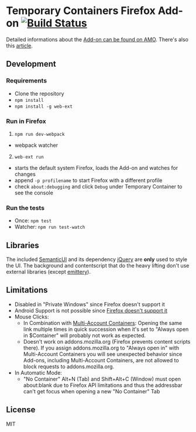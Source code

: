 # Temporary Containers Firefox Add-on [![Build Status](https://travis-ci.org/stoically/firefox-add-on-temporary-containers.svg?branch=master)](https://travis-ci.org/stoically/firefox-add-on-temporary-containers)

Detailed informations about the [Add-on can be found on AMO](https://addons.mozilla.org/firefox/addon/temporary-containers/). There's also this [article](https://medium.com/@stoically/enhance-your-privacy-in-firefox-with-temporary-containers-33925cd6cd21).

## Development

### Requirements

* Clone the repository
* `npm install`
* `npm install -g web-ext`

### Run in Firefox

1. `npm run dev-webpack`
  * webpack watcher
2. `web-ext run`
  * starts the default system Firefox, loads the Add-on and watches for changes
  * append `-p profilename` to start Firefox with a different profile
  * check `about:debugging` and click `Debug` under Temporary Container to see the console

### Run the tests

* Once: `npm test`
* Watcher: `npm run test-watch`


## Libraries
The included [SemanticUI](https://semantic-ui.com/) and its dependency [jQuery](https://jquery.com/) are **only** used to style the UI. The background and contentscript that do the heavy lifting don't use external libraries (except [emittery](https://github.com/sindresorhus/emittery)).


## Limitations
* Disabled in "Private Windows" since Firefox doesn't support it
* Android Support is not possible since [Firefox doesn't support it](https://bugzilla.mozilla.org/show_bug.cgi?id=1398097)
* Mouse Clicks:
  * In Combination with [Multi-Account Containers](https://github.com/mozilla/multi-account-containers): Opening the same link multiple times in quick succession when it's set to "Always open in $Container" will probably not work as expected.
  * Doesn't work on addons.mozilla.org (Firefox prevents content scripts there). If you assign addons.mozilla.org to "Always open in" with Multi-Account Containers you will see unexpected behavior since Add-ons, including Multi-Account Containers, are not allowed to block requests to addons.mozilla.org.
* In Automatic Mode:
  * "No Container" Alt+N (Tab) and Shift+Alt+C (Window) must open about:blank due to Firefox API limitations and thus the addressbar can't get focus when opening a new "No Container" Tab


## License

MIT
